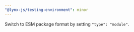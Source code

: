 ```yaml
---
"@lynx-js/testing-environment": minor
---
```


Switch to ESM package format by setting `"type": "module"`.
